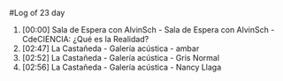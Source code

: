 #Log of 23 day

1. [00:00] Sala de Espera con AlvinSch - Sala de Espera con AlvinSch - CdeCIENCIA: ¿Qué es la Realidad?
1. [02:47] La Castañeda - Galería acústica - ambar
1. [02:52] La Castañeda - Galería acústica - Gris Normal
1. [02:56] La Castañeda - Galería acústica - Nancy Llaga
